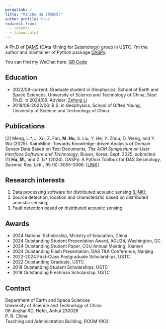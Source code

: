 ```yaml
---
permalink: /
title: "Minzhe Hu (胡敏哲)"
author_profile: true
redirect_from: 
  - /about/
  - /about.html
---
```


A Ph.D of [DAMS](https://en.dams.ustc.edu.cn/People/list.htm) (DAta Mining for Seismology) group in USTC. I'm the author and maintainer of Python package [DASPy](https://pypi.org/project/DASPy-toolbox/).

You can find my WeChat here: [QR Code](../images/Wechat_QRcode.png)

Education
------
* 2022/09-current: Graduate student in Geophysics, School of Earth and Space Sciences, University of Science and Technology of China; Start Ph.D. in 2024/09. Advisor: [Zefeng Li](https://ess.ustc.edu.cn/2022/0929/c32208a572141/page.htm)
* 2018/09-2022/06: B.S. in Geophysics, School of Gifted Young, University of Science and Technology of China

Publications
------
[2] Meng, L.\*, J. Xu, Z. Fan, **M. Hu**, S. Liu, Y. He, Y. Zhou, D. Weng, and Y. Wu (2025). KairoMind: Towards Knowledge-driven Analysis of Domain Sensor Data Based on Text Documents, *The ACM Symposium on User Interface Software and Technology*, Busan, Korea, Sept. 2025, *submitted*.  
[1] **Hu, M.**, and Z. Li\* (2024). DASPy: A Python Toolbox for DAS Seismology, *Seismol. Res. Lett.*,  95 (5): 3055–3066. [[LINK]](https://pubs.geoscienceworld.org/ssa/srl/article/95/5/3055/645865/DASPy-A-Python-Toolbox-for-DAS-Seismology)

Research interests
------
1. Data processing software for distributed acoustic sensing [[LINK]](https://github.com/HMZ-03/DASPy/tree/main);
2. Source detection, location and characteristic based on distributed acoustic sensing;
3. Fault detection based on distributed acoustic sensing.

Awards
------
* 2024  National Scholarship, Ministry of Education, China
* 2024  Outstanding Student Presentation Award, AGU24, Washington, DC
* 2024  Outstanding Student Paper, CGU Annual Meeting, Xiamen
* 2024  Outstanding Flash Presentation, DAS T&A Conference, Nanjing
* 2022-2024  First-Class Postgraduate Scholarships, USTC
* 2022  Outstanding Graduate, USTC
* 2018  Outstanding Student Scholarships, USTC
* 2018  Outstanding Freshman Scholarship, USTC

Contact
------
Department of Earth and Space Sciences  
University of Science and Technology of China  
96 Jinzhai RD, Hefei, Anhui 230026  
P. R. China  
Teaching and Administration Building, ROOM 1003
